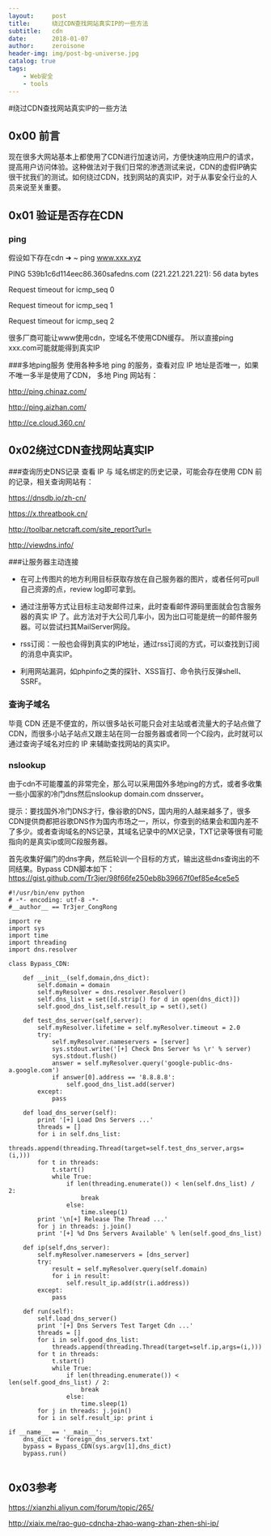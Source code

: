 ```yaml
---
layout:     post
title:      绕过CDN查找网站真实IP的一些方法
subtitle:   cdn
date:       2018-01-07
author:     zeroisone
header-img: img/post-bg-universe.jpg
catalog: true
tags:
    - Web安全
    - tools
---
```




#绕过CDN查找网站真实IP的一些方法

## 0x00 前言

现在很多大网站基本上都使用了CDN进行加速访问，方便快速响应用户的请求，提高用户访问体验。这种做法对于我们日常的渗透测试来说，CDN的虚假IP确实很干扰我们的测试。如何绕过CDN，找到网站的真实IP，对于从事安全行业的人员来说至关重要。

## 0x01 验证是否存在CDN

### ping
假设如下存在cdn
➜ ~ ping www.xxx.xyz

PING 539b1c6d114eec86.360safedns.com (221.221.221.221): 56 data bytes

Request timeout for icmp_seq 0

Request timeout for icmp_seq 1

Request timeout for icmp_seq 2

很多厂商可能让www使用cdn，空域名不使用CDN缓存。
所以直接ping xxx.com可能就能得到真实IP

###多地ping服务
使用各种多地 ping 的服务，查看对应 IP 地址是否唯一，如果不唯一多半是使用了CDN， 多地 Ping 网站有：

http://ping.chinaz.com/ 

http://ping.aizhan.com/

http://ce.cloud.360.cn/


## 0x02绕过CDN查找网站真实IP
###查询历史DNS记录
查看 IP 与 域名绑定的历史记录，可能会存在使用 CDN 前的记录，相关查询网站有：

https://dnsdb.io/zh-cn/

https://x.threatbook.cn/

http://toolbar.netcraft.com/site_report?url=

http://viewdns.info/


###让服务器主动连接
* 在可上传图片的地方利用目标获取存放在自己服务器的图片，或者任何可pull自己资源的点，review log即可拿到。

* 通过注册等方式让目标主动发邮件过来，此时查看邮件源码里面就会包含服务器的真实 IP 了。此方法对于大公司几率小，因为出口可能是统一的邮件服务器。可以尝试扫其MailServer网段。

* rss订阅：一般也会得到真实的IP地址，通过rss订阅的方式，可以查找到订阅的消息中真实IP。 

* 利用网站漏洞，如phpinfo之类的探针、XSS盲打、命令执行反弹shell、SSRF。


### 查询子域名
毕竟 CDN 还是不便宜的，所以很多站长可能只会对主站或者流量大的子站点做了 CDN，而很多小站子站点又跟主站在同一台服务器或者同一个C段内，此时就可以通过查询子域名对应的 IP 来辅助查找网站的真实IP。

### nslookup
由于cdn不可能覆盖的非常完全，那么可以采用国外多地ping的方式，或者多收集一些小国家的冷门dns然后nslookup domain.com dnsserver。

提示：要找国外冷门DNS才行，像谷歌的DNS，国内用的人越来越多了，很多CDN提供商都把谷歌DNS作为国内市场之一，所以，你查到的结果会和国内差不了多少。或者查询域名的NS记录，其域名记录中的MX记录，TXT记录等很有可能指向的是真实ip或同C段服务器。

首先收集好偏门的dns字典，然后轮训一个目标的方式，输出这些dns查询出的不同结果。Bypass CDN脚本如下：
https://gist.github.com/Tr3jer/98f66fe250eb8b39667f0ef85e4ce5e5

```
#!/usr/bin/env python
# -*- encoding: utf-8 -*-
#__author__ == Tr3jer_CongRong

import re
import sys
import time
import threading
import dns.resolver

class Bypass_CDN:

    def __init__(self,domain,dns_dict):
        self.domain = domain
        self.myResolver = dns.resolver.Resolver()
        self.dns_list = set([d.strip() for d in open(dns_dict)])
        self.good_dns_list,self.result_ip = set(),set()

    def test_dns_server(self,server):
        self.myResolver.lifetime = self.myResolver.timeout = 2.0
        try:
            self.myResolver.nameservers = [server]
            sys.stdout.write('[+] Check Dns Server %s \r' % server)
            sys.stdout.flush()
            answer = self.myResolver.query('google-public-dns-a.google.com')
            if answer[0].address == '8.8.8.8':
                self.good_dns_list.add(server)
        except:
            pass

    def load_dns_server(self):
        print '[+] Load Dns Servers ...'
        threads = []
        for i in self.dns_list:
            threads.append(threading.Thread(target=self.test_dns_server,args=(i,)))
        for t in threads:
            t.start()
            while True:
                if len(threading.enumerate()) < len(self.dns_list) / 2:
                    break
                else:
                    time.sleep(1)
        print '\n[+] Release The Thread ...'
        for j in threads: j.join()
        print '[+] %d Dns Servers Available' % len(self.good_dns_list)

    def ip(self,dns_server):
        self.myResolver.nameservers = [dns_server]
        try:
            result = self.myResolver.query(self.domain)
            for i in result:
                self.result_ip.add(str(i.address))
        except:
            pass

    def run(self):
        self.load_dns_server()
        print '[+] Dns Servers Test Target Cdn ...'
        threads = []
        for i in self.good_dns_list:
            threads.append(threading.Thread(target=self.ip,args=(i,)))
        for t in threads:
            t.start()
            while True:
                if len(threading.enumerate()) < len(self.good_dns_list) / 2:
                    break
                else:
                    time.sleep(1)
        for j in threads: j.join()
        for i in self.result_ip: print i

if __name__ == '__main__':
    dns_dict = 'foreign_dns_servers.txt'
    bypass = Bypass_CDN(sys.argv[1],dns_dict)
    bypass.run()
 
```



## 0x03参考
https://xianzhi.aliyun.com/forum/topic/265/

http://xiaix.me/rao-guo-cdncha-zhao-wang-zhan-zhen-shi-ip/

 
 
    
 
 
 



